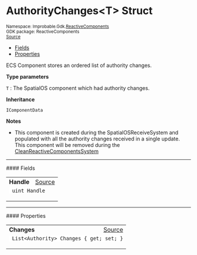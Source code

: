 
# AuthorityChanges&lt;T&gt; Struct
<sup>
Namespace: Improbable.Gdk.<a href="{{urlRoot}}/api/reactive-components-index">ReactiveComponents</a><br/>
GDK package: ReactiveComponents<br/>
<a href="https://www.github.com/spatialos/gdk-for-unity/blob/6689e30/workers/unity/Packages/io.improbable.gdk.core/ReactiveComponents/Authority/AuthorityChanges.cs/#L18">Source</a>
<style>
a code {
                    padding: 0em 0.25em!important;
}
code {
                    background-color: #ffffff!important;
}
</style>
</sup>
<nav id="pageToc" class="page-toc"><ul><li><a href="#fields">Fields</a>
<li><a href="#properties">Properties</a>
</ul></nav>

</p>



<p>ECS Component stores an ordered list of authority changes. </p>


</p>

<b>Type parameters</b>

<code>T</code> : The SpatialOS component which had authority changes.


</p>

<b>Inheritance</b>

<code>IComponentData</code>


</p>

<b>Notes</b>

- This component is created during the SpatialOSReceiveSystem and populated with all the authority changes received in a single update. This component will be removed during the <a href="{{urlRoot}}/api/reactive-components/clean-reactive-components-system">CleanReactiveComponentsSystem</a>





</p>
<hr style="width:100%; border-top-color:#d8d8d8" />
#### Fields


</p>




<table width="100%">
    <tr>
        <td style="border-right:none"><b>Handle</b></td>
        <td style="border-left:none; text-align:right"><a href="https://www.github.com/spatialos/gdk-for-unity/blob/6689e30/workers/unity/Packages/io.improbable.gdk.core/ReactiveComponents/Authority/AuthorityChanges.cs/#L20">Source</a></td>
    </tr>
    <tr>
        <td colspan="2">
<code> uint Handle</code></p>


</td>
    </tr>
</table>





</p>
<hr style="width:100%; border-top-color:#d8d8d8" />
#### Properties


</p>




<table width="100%">
    <tr>
        <td style="border-right:none"><b>Changes</b></td>
        <td style="border-left:none; text-align:right"><a href="https://www.github.com/spatialos/gdk-for-unity/blob/6689e30/workers/unity/Packages/io.improbable.gdk.core/ReactiveComponents/Authority/AuthorityChanges.cs/#L22">Source</a></td>
    </tr>
    <tr>
        <td colspan="2">
<code> List&lt;Authority&gt; Changes { get; set; }</code></p>



</td>
    </tr>
</table>








